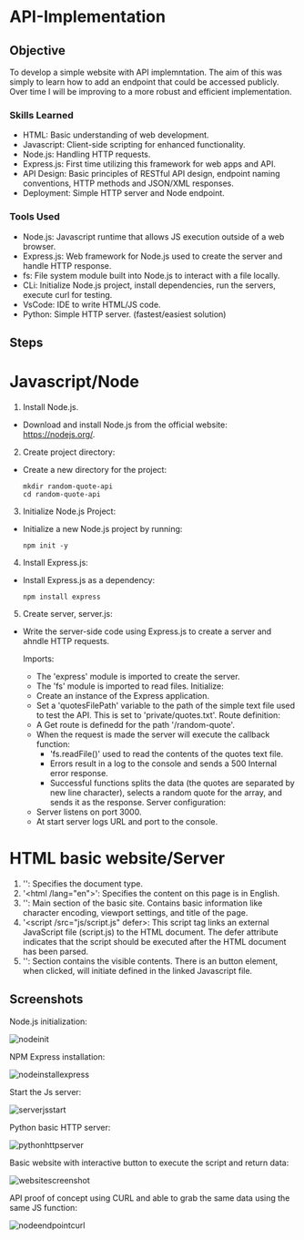 # API-Implementation

## Objective
To develop a simple website with API implemntation.  The aim of this was simply to learn how to add an endpoint that could be accessed publicly.  Over time I will be improving to a more robust and efficient implementation. 

### Skills Learned

- HTML: Basic understanding of web development.
- Javascript: Client-side scripting for enhanced functionality.
- Node.js: Handling HTTP requests.
- Express.js: First time utilizing this framework for web apps and API.
- API Design: Basic principles of RESTful API design, endpoint naming conventions, HTTP methods and JSON/XML responses.
- Deployment: Simple HTTP server and Node endpoint.

### Tools Used

- Node.js: Javascript runtime that allows JS execution outside of a web browser.
- Express.js: Web framework for Node.js used to create the server and handle HTTP response.
- fs:  File system module built into Node.js to interact with a file locally.
- CLi: Initialize Node.js project, install dependencies, run the servers, execute curl for testing.
- VsCode:  IDE to write HTML/JS code.
- Python: Simple HTTP server. (fastest/easiest solution)

## Steps

# Javascript/Node

1.  Install Node.js.
  - Download and install Node.js from the official website: https://nodejs.org/.

2.  Create project directory:
  - Create a new directory for the project:
    ```
    mkdir random-quote-api
    cd random-quote-api
    ```
3.  Initialize Node.js Project:
  - Initialize a new Node.js project by running:
    ```
    npm init -y
    ```
4.  Install Express.js:
  - Install Express.js as a dependency:
    ```
    npm install express
    ```
5. Create server, server.js:
  - Write the server-side code using Express.js to create a server and ahndle HTTP requests.
      
    Imports:
      - The 'express' module is imported to create the server.
      - The 'fs' module is imported to read files.
    Initialize:
      - Create an instance of the Express application.
      - Set a 'quotesFilePath' variable to the path of the simple text file used to test the API.
          This is set to 'private/quotes.txt'.
    Route definition:
      - A Get route is definedd for the path '/random-quote'.
      - When the request is made the server will execute the callback function:
          *  'fs.readFile()' used to read the contents of the quotes text file.
          *  Errors result in a log to the console and sends a 500 Internal error response.
          *  Successful functions splits the data (the quotes are separated by new line character),
              selects a random quote for the array, and sends it as the response.
    Server configuration:
      - Server listens on port 3000.
      - At start server logs URL and port to the console.
   
# HTML basic website/Server

1. '<!DOCTYPE html>': Specifies the document type.
2. '<html /lang="en">': Specifies the content on this page is in English.
3. '<head>': Main section of the basic site.  Contains basic information like character encoding, viewport settings, and title of the page.
4. '<script /src="js/script.js" defer></script>: This script tag links an external JavaScript file (script.js) to the HTML document. The defer attribute indicates that the script should be executed after the HTML document has been parsed.
5. '<body>': Section contains the visible contents.  There is an button element, when clicked, will initiate defined in the linked Javascript file.

## Screenshots

Node.js initialization:

![nodeinit](https://github.com/Cyogen/API-Implementation/assets/33054558/6ee1d003-474e-4878-9801-c98a03b2129b)

NPM Express installation:

![nodeinstallexpress](https://github.com/Cyogen/API-Implementation/assets/33054558/8f7f0740-b51b-443d-b05a-788f4321137c)

Start the Js server:

![serverjsstart](https://github.com/Cyogen/API-Implementation/assets/33054558/1846073e-c462-4529-b14f-aa99f1a8a077)

Python basic HTTP server:

![pythonhttpserver](https://github.com/Cyogen/API-Implementation/assets/33054558/f4395d4d-cbfd-41d4-a5db-af586c0a4d46)

Basic website with interactive button to execute the script and return data:

![websitescreenshot](https://github.com/Cyogen/API-Implementation/assets/33054558/1266639f-00d3-4cef-86d0-d1d4a985818f)

API proof of concept using CURL and able to grab the same data using the same JS function:

![nodeendpointcurl](https://github.com/Cyogen/API-Implementation/assets/33054558/bbe684d7-beb4-42b5-8aae-f18fae2843a7)


